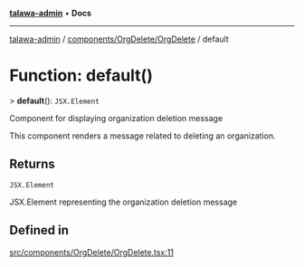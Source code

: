 [**talawa-admin**](../../../../README.md) • **Docs**

***

[talawa-admin](../../../../modules.md) / [components/OrgDelete/OrgDelete](../README.md) / default

# Function: default()

\> **default**(): `JSX.Element`

Component for displaying organization deletion message

This component renders a message related to deleting an organization.

## Returns

`JSX.Element`

JSX.Element representing the organization deletion message

## Defined in

[src/components/OrgDelete/OrgDelete.tsx:11](https://github.com/PalisadoesFoundation/talawa-admin/blob/b465221425f3dcc638f77fbf5f1ccedb8e0dd082/src/components/OrgDelete/OrgDelete.tsx#L11)
